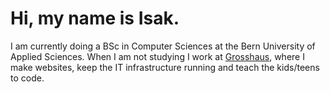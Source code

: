 # Hi, my name is Isak.

I am currently doing a BSc in Computer Sciences at the Bern University of Applied Sciences. When I am not studying I work at [Grosshaus](https://www.grosshaus.ch/), where I make websites, keep the IT infrastructure running and teach the kids/teens to code.
